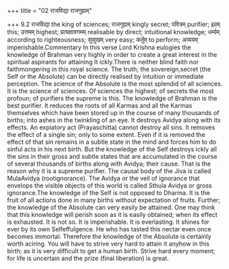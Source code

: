 +++
title = "02 राजविद्या राजगुह्यम्"

+++
9.2 राजविद्या the king of sciences; राजगुह्यम् kingly secret; पवित्रम्
purifier; इदम् this; उत्तमम् highest; प्रत्यक्षावगमम् realisable by
direct; intuitional knowledge; धर्म्यम् according to righteousness;
सुसुखम् very easy; कर्तुम् to perform; अव्ययम् imperishable.Commentary
In this verse Lord Krishna eulogies the knowledge of Brahman very highly
in order to create a great interest in the spiritual aspirants for
attaining It ickly.There is neither blind faith nor faithmongering in
this royal science. The truth; the sovereign,secret (the Self or the
Absolute) can be directly realised by intuition or immediate perception.
The science of the Absolute is the most splendid of all sciences. It is
the science of sciences. Of sciences the highest; of secrets the most
profoun; of purifiers the supreme is this. The knowledge of Brahman is
the best purifier. It reduces the roots of all Karmas and all the Karmas
themselves which have been stored up in the course of many thousands of
births; into ashes in the twinkling of an eye. It destroys Avidya along
with its effects. An expiatory act (Prayaschitta) cannot destroy all
sins. It removes the effect of a single sin; only to some extent. Even
if it is removed the effect of that sin remains in a subtle state in the
mind and forces him to do sinful acts in his next birth. But the
knowledge of the Self destroys ickly all the sins in their gross and
subtle states that are accumulated in the course of several thousands of
births along with Avidya; their cause. That is the reason why it is a
supreme purifier. The causal body of the Jiva is called MulaAvidya
(rootignorance). The Avidya or the veil of ignorance that envelops the
visible objects of this world is called Sthula Avidya or gross
ignorance.The knowledge of the Self is not opposed to Dharma. It is the
fruit of all actions done in many births without expectation of fruits.
Further; the knowledge of the Absolute can very easily be attained. One
may think that this knowledge will perish soon as it is easily obtained;
when its effect is exhausted. It is not so. It is imperishable. It is
everlasting. It shines for ever by its own Selfeffulgence. He who has
tasted this nectar even once becomes immortal. Therefore the knowledge
of the Absolute is certainly worth aciring. You will have to strive very
hard to attain it anyhow in this birth; as it is very difficult to get a
human birth. Strive hard every moment; for life is uncertain and the
prize (final liberation) is great.
